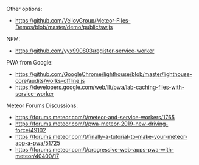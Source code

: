 Other options:
  * https://github.com/VeliovGroup/Meteor-Files-Demos/blob/master/demo/public/sw.js
  
NPM:
  * https://github.com/yyx990803/register-service-worker

PWA from Google:
  * https://github.com/GoogleChrome/lighthouse/blob/master/lighthouse-core/audits/works-offline.js
  * https://developers.google.com/web/ilt/pwa/lab-caching-files-with-service-worker

Meteor Forums Discussions:
  * https://forums.meteor.com/t/meteor-and-service-workers/1765
  * https://forums.meteor.com/t/pwa-meteor-2019-new-driving-force/49102
  * https://forums.meteor.com/t/finally-a-tutorial-to-make-your-meteor-app-a-pwa/51725
  * https://forums.meteor.com/t/progressive-web-apps-pwa-with-meteor/40400/17
  
